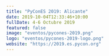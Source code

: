 ```yaml
---
title: "PyConES 2019: Alicante"
date: 2019-10-04T12:33:46+10:00
fullDate: 4-6 Octubre 2019
featured: false
image: "eventos/pycones-2019.png"
logo: "eventos/pycones-2019-logo.png"
website: "https://2019.es.pycon.org"
---
```

